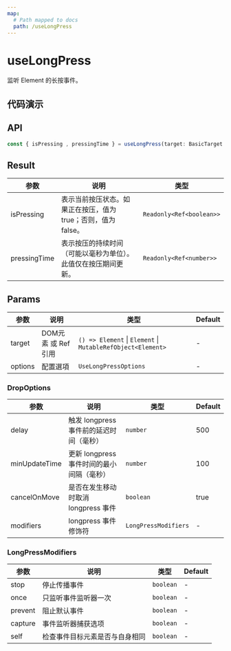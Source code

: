 ```yaml
---
map:
  # Path mapped to docs
  path: /useLongPress
---
```


# useLongPress

监听 Element 的长按事件。

## 代码演示

<demo src="./demo/demo.vue"
  language="vue"
  title="基本用法"
  desc="监听 Element 的长按事件。"> </demo>

## API

```typescript
const { isPressing , pressingTime } = useLongPress(target: BasicTarget , options?: LongPressOptions)
```

## Result

| 参数           | 说明                                   | 类型                       |
|--------------|--------------------------------------|--------------------------|
| isPressing   | 表示当前按压状态。如果正在按压，值为 true；否则，值为 false。 | `Readonly<Ref<boolean>>` |
| pressingTime | 表示按压的持续时间（可能以毫秒为单位）。此值仅在按压期间更新。      | `Readonly<Ref<number>>`  |

## Params

| 参数      | 说明            | 类型                                                          | Default |
|---------|---------------|-------------------------------------------------------------|---------|
| target  | DOM元素 或 Ref引用 | `() => Element` \| `Element` \| `MutableRefObject<Element>` | -       |
| options | 配置選項          | `UseLongPressOptions`                                       | -       |

### DropOptions

| 参数            | 说明                         | 类型                   | Default |
|---------------|----------------------------|----------------------|---------|
| delay         | 触发 longpress 事件前的延迟时间（毫秒）  | `number`             | 500     |
| minUpdateTime | 更新 longpress 事件时间的最小间隔（毫秒） | `number`             | 100     |
| cancelOnMove  | 是否在发生移动时取消 longpress 事件    | `boolean`            | true    |
| modifiers     | longpress 事件修饰符            | `LongPressModifiers` | -       |

### LongPressModifiers

| 参数      | 说明              | 类型        | Default |
|---------|-----------------|-----------|---------|
| stop    | 停止传播事件          | `boolean` | -       |
| once    | 只监听事件监听器一次      | `boolean` | -       |
| prevent | 阻止默认事件          | `boolean` | -       |
| capture | 事件监听器捕获选项       | `boolean` | -       |
| self    | 检查事件目标元素是否与自身相同 | `boolean` | -       |
